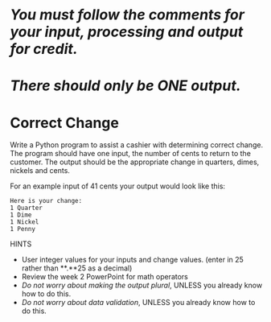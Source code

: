 # _You must follow the comments for your input, processing and output for credit._

# _There should only be ONE output._

# Correct Change

Write a Python program to assist a cashier with determining correct change. The program should have one input, the number of cents to return to the customer. The output should be the appropriate change in quarters, dimes, nickels and cents.    


For an example input of 41 cents your output would look like this:  

```
Here is your change: 
1 Quarter 
1 Dime 
1 Nickel 
1 Penny
```

HINTS

- User integer values for your inputs and change values. (enter in 25 rather than **.**25 as a decimal)
- Review the week 2 PowerPoint for math operators
- _Do not worry about making the output plural_, UNLESS you already know how to do this.
- _Do not worry about data validation_, UNLESS you already know how to do this. 